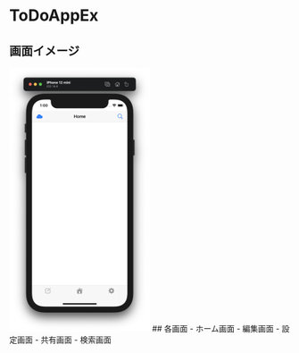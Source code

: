# ToDoAppEx
## 画面イメージ
<img src="home.png" width="50%">  
## 各画面  
- ホーム画面  
- 編集画面  
- 設定画面  
- 共有画面  
- 検索画面  


